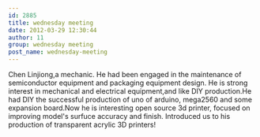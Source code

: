 ```yaml
---
id: 2885
title: wednesday meeting
date: 2012-03-29 12:30:44
author: 11
group: wednesday meeting
post_name: wednesday-meeting
---
```


Chen Linjiong,a mechanic. He had been engaged in the maintenance of semiconductor equipment and packaging equipment design. He is strong interest in mechanical and electrical equipment,and like DIY production.He had DIY the successful production of uno of arduino, mega2560 and some expansion board.Now he is interesting open source 3d printer, focused on improving model's surfuce accuracy and finish. Introduced us to his production of transparent acrylic 3D printers!